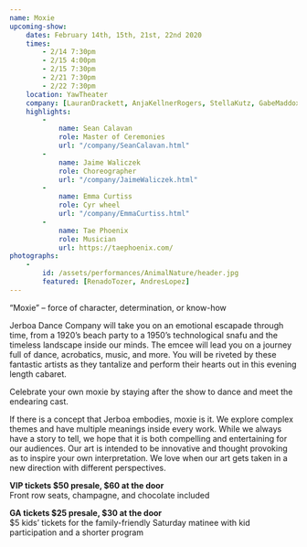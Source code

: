 ```yaml
---
name: Moxie
upcoming-show:
    dates: February 14th, 15th, 21st, 22nd 2020
    times:
        - 2/14 7:30pm
        - 2/15 4:00pm
        - 2/15 7:30pm
        - 2/21 7:30pm
        - 2/22 7:30pm
    location: YawTheater
    company: [LauranDrackett, AnjaKellnerRogers, StellaKutz, GabeMaddox, LaurenSlater, ConstanzeVillines, JaimeWaliczek, WarrenWoo]
    highlights:
        -
            name: Sean Calavan
            role: Master of Ceremonies
            url: "/company/SeanCalavan.html"
        -
            name: Jaime Waliczek
            role: Choreographer
            url: "/company/JaimeWaliczek.html"
        -
            name: Emma Curtiss
            role: Cyr wheel
            url: "/company/EmmaCurtiss.html"
        -
            name: Tae Phoenix
            role: Musician
            url: https://taephoenix.com/ 
photographs:
    -
        id: /assets/performances/AnimalNature/header.jpg
        featured: [RenadoTozer, AndresLopez]
---
```

“Moxie” – force of character, determination, or know-how

Jerboa Dance Company will take you on an emotional escapade through time, from a 1920’s beach party to a 1950’s technological snafu and the timeless landscape inside our minds. The emcee will lead you on a journey full of dance, acrobatics, music, and more. You will be riveted by these fantastic artists as they tantalize and perform their hearts out in this evening length cabaret. 

Celebrate your own moxie by staying after the show to dance and meet the endearing cast. 

If there is a concept that Jerboa embodies, moxie is it. We explore complex themes and have multiple meanings inside every work. While we always have a story to tell, we hope that it is both compelling and entertaining for our audiences. Our art is intended to be innovative and thought provoking as to inspire your own interpretation. We love when our art gets taken in a new direction with different perspectives.

**VIP tickets $50 presale, $60 at the door**  
Front row seats, champagne, and chocolate included

**GA tickets $25 presale, $30 at the door**  
$5 kids’ tickets for the family-friendly Saturday matinee with kid participation and a shorter program
